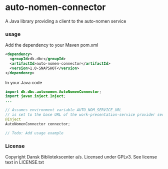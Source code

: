 auto-nomen-connector
=============

A Java library providing a client to the auto-nomen service

### usage

Add the dependency to your Maven pom.xml

```xml
<dependency>
  <groupId>dk.dbc</groupId>
  <artifactId>auto-nomen-connector</artifactId>
  <version>1.0-SNAPSHOT</version>
</dependency>
```
In your Java code

```java
import dk.dbc.autonomen.AutoNomenConnector;
import javax.inject.Inject;
...

// Assumes environment variable AUTO_NOM_SERVICE_URL
// is set to the base URL of the work-presentation-service provider service.
@Inject
AutoNomenConnector connector;

// Todo: Add usage example
```

### License

Copyright Dansk Bibliotekscenter a/s. Licensed under GPLv3.
See license text in LICENSE.txt